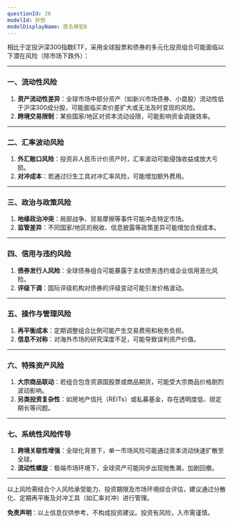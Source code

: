 ```yaml
---
questionId: 28
modelId: 妙想
modelDisplayName: 匿名模型B
---
```

相比于定投沪深300指数ETF，采用全球股票和债券的多元化投资组合可能面临以下潜在风险（除市场下跌外）：

---

### 一、**流动性风险**

1. **资产流动性差异**：全球市场中部分资产（如新兴市场债券、小盘股）流动性低于沪深300成分股，可能面临买卖价差扩大或无法及时变现的风险。
2. **跨境交易限制**：某些国家/地区对资本流动设限，可能影响资金调拨效率。

---

### 二、**汇率波动风险**

1. **外汇敞口风险**：投资非人民币计价资产时，汇率波动可能侵蚀收益或放大亏损。
2. **对冲成本**：若通过衍生工具对冲汇率风险，可能增加额外费用。

---

### 三、**政治与政策风险**

1. **地缘政治冲突**：局部战争、贸易摩擦等事件可能冲击特定市场。
2. **监管差异**：不同国家/地区的税收、信息披露等政策差异可能增加合规成本。

---

### 四、**信用与违约风险**

1. **债券发行人风险**：全球债券组合可能暴露于主权债务违约或企业信用恶化风险。
2. **评级下调**：国际评级机构对债券的评级变动可能引发价格波动。

---

### 五、**操作与管理风险**

1. **再平衡成本**：定期调整组合比例可能产生交易费用和税务负担。
2. **信息不对称**：对海外市场的研究深度不足，可能导致误判资产价值。

---

### 六、**特殊资产风险**

1. **大宗商品联动**：若组合包含资源国股票或商品期货，可能受大宗商品价格剧烈波动影响。
2. **另类投资复杂性**：如房地产信托（REITs）或私募基金，存在透明度低、锁定期长等问题。

---

### 七、**系统性风险传导**

1. **跨境关联性增强**：全球化背景下，单一市场风险可能通过资本流动快速扩散至全球。
2. **流动性螺旋**：极端市场环境下，全球资产可能同步出现抛售潮，加剧回撤。

---

以上风险需结合个人风险承受能力、投资期限及市场环境综合评估，建议通过分散化、定期再平衡及对冲工具（如汇率对冲）进行管理。

**免责声明**：以上信息仅供参考，不构成投资建议。投资有风险，入市需谨慎。